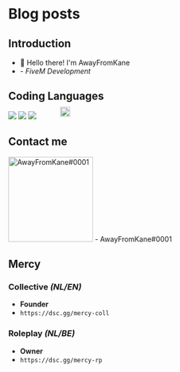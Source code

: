 # Blog posts
<!-- BLOG-POST-LIST:START -->
<!-- BLOG-POST-LIST:END -->

## Introduction

- 👋 Hello there! I'm AwayFromKane
- <img src="https://i.imgur.com/oHouJ74.jpg" alt="AwayFromKane#0001" href="https://dsc.gg/mercy-coll" width="20" height="20" style="position: absolute; padding:2vh;"> - *FiveM Development*

## Coding Languages
![](https://img.shields.io/badge/JavaScript-F7DF1E?logo=javascript&logoColor=white&style=flat)
![](https://img.shields.io/badge/Lua-0c89b3?logo=lua&logoColor=white&style=flat)
![](https://img.shields.io/badge/TypeScript-821d1d?logo=typescript&logoColor=white&style=flat)

## Contact me
<img src="https://www.freepnglogos.com/uploads/discord-logo-png/concours-discord-cartes-voeux-fortnite-france-6.png" alt="AwayFromKane#0001" href="https://dsc.gg/mercy-coll" width="170" height="170">
- AwayFromKane#0001

## Mercy

### Collective *(NL/EN)*
- **Founder**
- `https://dsc.gg/mercy-coll`

### Roleplay *(NL/BE)*
- **Owner**
- `https://dsc.gg/mercy-rp`
